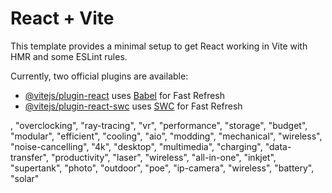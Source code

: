 # React + Vite

This template provides a minimal setup to get React working in Vite with HMR and some ESLint rules.

Currently, two official plugins are available:

- [@vitejs/plugin-react](https://github.com/vitejs/vite-plugin-react/blob/main/packages/plugin-react/README.md) uses [Babel](https://babeljs.io/) for Fast Refresh
- [@vitejs/plugin-react-swc](https://github.com/vitejs/vite-plugin-react-swc) uses [SWC](https://swc.rs/) for Fast Refresh


, "overclocking", "ray-tracing", "vr", "performance", "storage", "budget", "modular", "efficient", "cooling", "aio", "modding",
            "mechanical",
            "wireless",
            "noise-cancelling",
            "4k",
            "desktop",
            "multimedia",
            "charging",
            "data-transfer",
            "productivity",
            "laser", "wireless", "all-in-one", "inkjet", "supertank", "photo",
            "outdoor", "poe", "ip-camera", "wireless", "battery", "solar"